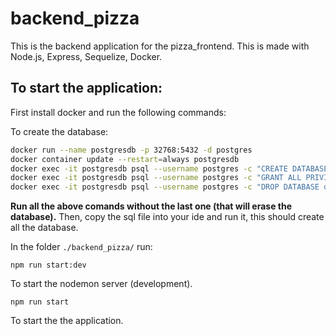 # backend_pizza

This is the backend application for the pizza_frontend. This is made with Node.js, Express, Sequelize, Docker.

## To start the application:

First install docker and run the following commands:

To create the database:
```sh
docker run --name postgresdb -p 32768:5432 -d postgres
docker container update --restart=always postgresdb
docker exec -it postgresdb psql --username postgres -c "CREATE DATABASE pizza OWNER postgres;"
docker exec -it postgresdb psql --username postgres -c "GRANT ALL PRIVILEGES ON DATABASE pizza TO postgres;"
docker exec -it postgresdb psql --username postgres -c "DROP DATABASE devdb"
```
**Run all the above comands without the last one (that will erase the database).**
Then, copy the sql file into your ide and run it, this should create all the database.

In the folder `./backend_pizza/` run: 

```
npm run start:dev
```
To start the nodemon server (development). 

```
npm run start
```
To start the the application.
